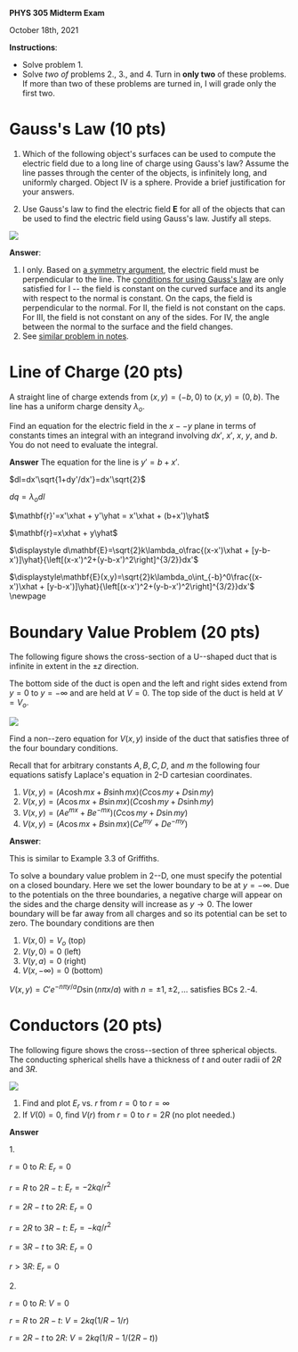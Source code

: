 **PHYS 305 Midterm Exam**

October 18th, 2021

**Instructions**:

* Solve problem 1.
* Solve _two of_ problems 2., 3., and 4. Turn in **only two** of these problems. If more than two of these problems are turned in, I will grade only the first two.

# Gauss's Law (10 pts)

1. Which of the following object's surfaces can be used to compute the electric field due to a long line of charge using Gauss's law? Assume the line passes through the center of the objects, is infinitely long, and uniformly charged. Object IV is a sphere. Provide a brief justification for your answers.

2. Use Gauss's law to find the electric field $\mathbf{E}$ for all of the objects that can be used to find the electric field using Gauss's law. Justify all steps.

<img src="figures/Gauss_Law_Options_Line_of_Charge.svg"/>

**Answer**:

1. I only. Based on [a symmetry argument](#example-long-line-of-charge), the electric field must be perpendicular to the line. The [conditions for using Gauss's law](gauss_law.html#using-charges-on-an-insulator) are only satisfied for I -- the field is constant on the curved surface and its angle with respect to the normal is constant. On the caps, the field is perpendicular to the normal. For II, the field is not constant on the caps. For III, the field is not constant on any of the sides. For IV, the angle between the normal to the surface and the field changes.
2. See [similar problem in notes](gauss_law.md#example-long-line-of-charge).

# Line of Charge (20 pts)

A straight line of charge extends from $(x,y)=(-b,0)$ to $(x,y)=(0,b)$. The line has a uniform charge density $\lambda_o$.

Find an equation for the electric field in the $x--y$ plane in terms of constants times an integral with an integrand involving $dx'$, $x'$, $x$, $y$, and $b$. You do not need to evaluate the integral.

**Answer**
The equation for the line is $y' = b+x'$.

$dl=dx'\sqrt{1+dy'/dx'}=dx'\sqrt{2}$

$dq=\lambda_odl$

$\mathbf{r}'=x'\xhat + y'\yhat = x'\xhat + (b+x')\yhat$

$\mathbf{r}=x\xhat + y\yhat$

$\displaystyle d\mathbf{E}=\sqrt{2}k\lambda_o\frac{(x-x')\xhat + [y-b-x')]\yhat}{\left[(x-x')^2+(y-b-x')^2\right]^{3/2}}dx'$

$\displaystyle\mathbf{E}(x,y)=\sqrt{2}k\lambda_o\int_{-b}^0\frac{(x-x')\xhat + [y-b-x')]\yhat}{\left[(x-x')^2+(y-b-x')^2\right]^{3/2}}dx'$
\newpage

# Boundary Value Problem (20 pts)

The following figure shows the cross-section of a U--shaped duct that is infinite in extent in the $\pm z$ direction.

The bottom side of the duct is open and the left and right sides extend from $y=0$ to $y=-\infty$ and are held at $V=0$. The top side of the duct is held at $V=V_o$.

<img src="figures/Boundary_Value_Problems_Long_Duct.svg"/>

Find a non--zero equation for $V(x,y)$ inside of the duct that satisfies three of the four boundary conditions.

Recall that for arbitrary constants $A,B,C,D,$ and $m$ the following four equations satisfy Laplace's equation in 2-D cartesian coordinates.

1. $V(x,y) = \big(A\cosh mx+B\sinh mx\big)\big(C\cos my+D\sin my\big)$
2. $V(x,y) = \big(A\cos mx+B\sin mx)(C\cosh my+D\sinh my\big)$
3. $V(x,y) = \big(Ae^{mx}+Be^{-mx})(C\cos my+D\sin my\big)$
4. $V(x,y) = \big(A\cos mx+B\sin mx\big)\big(Ce^{my}+De^{-my}\big)$

**Answer**:

This is similar to Example 3.3 of Griffiths.

To solve a boundary value problem in 2--D, one must specify the potential on a closed boundary. Here we set the lower boundary to be at $y=-\infty$. Due to the potentials on the three boundaries, a negative charge will appear on the sides and the charge density will increase as $y\rightarrow 0$. The lower boundary will be far away from all charges and so its potential can be set to zero. The boundary conditions are then

1. $V(x,0)=V_o$ (top)
2. $V(y,0)=0$ (left)
3. $V(y,a)=0$ (right)
4. $V(x,-\infty) = 0$ (bottom)

$V(x,y) = C'e^{-n\pi y/a}D\sin(n\pi x/a)$ with $n=\pm 1, \pm 2, ...$ satisfies BCs 2.-4. 

# Conductors (20 pts)

The following figure shows the cross--section of three spherical objects. The conducting spherical shells have a thickness of $t$ and outer radii of $2R$ and $3R$.

<img src="figures/Conductors_Sphere_with_Cavity_with_Shell_III.svg"/>

1. Find and plot $E_r$ vs. $r$ from $r=0$ to $r=\infty$
2. If $V(0)=0$, find $V(r)$ from $r=0$ to $r=2R$ (no plot needed.)

**Answer**

1\.

$r=0$ to $R$: $E_r=0$

$r=R$ to $2R-t$: $E_r=-2kq/r^2$

$r=2R-t$ to $2R$: $E_r=0$

$r=2R$ to $3R-t$: $E_r=-kq/r^2$

$r=3R-t$ to $3R$: $E_r=0$

$r\gt 3R$: $E_r=0$

2\. 

$r=0$ to $R$: $V=0$

$r=R$ to $2R-t$: $V=2kq(1/R-1/r)$

$r=2R-t$ to $2R$: $V=2kq(1/R-1/(2R-t))$
